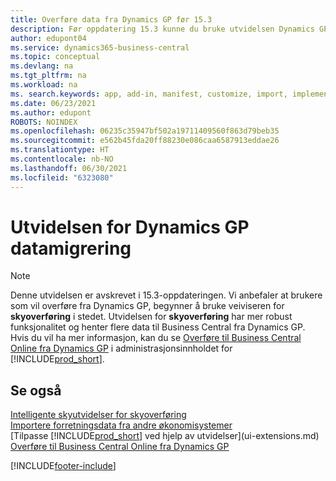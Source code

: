 ```yaml
---
title: Overføre data fra Dynamics GP før 15.3
description: Før oppdatering 15.3 kunne du bruke utvidelsen Dynamics GP-dataoverføring til å overføre kunder, leverandører med mer fra Dynamics GP til Business Central.
author: edupont04
ms.service: dynamics365-business-central
ms.topic: conceptual
ms.devlang: na
ms.tgt_pltfrm: na
ms.workload: na
ms. search.keywords: app, add-in, manifest, customize, import, implement
ms.date: 06/23/2021
ms.author: edupont
ROBOTS: NOINDEX
ms.openlocfilehash: 06235c35947bf502a19711409560f863d79beb35
ms.sourcegitcommit: e562b45fda20ff88230e086caa6587913eddae26
ms.translationtype: HT
ms.contentlocale: nb-NO
ms.lasthandoff: 06/30/2021
ms.locfileid: "6323080"
---
```

# <a name="the-dynamics-gp-data-migration-extension"></a>Utvidelsen for Dynamics GP datamigrering

> [!NOTE]
> Denne utvidelsen er avskrevet i 15.3-oppdateringen. Vi anbefaler at brukere som vil overføre fra Dynamics GP, begynner å bruke veiviseren for **skyoverføring** i stedet. Utvidelsen for **skyoverføring** har mer robust funksjonalitet og henter flere data til Business Central fra Dynamics GP. Hvis du vil ha mer informasjon, kan du se [Overføre til Business Central Online fra Dynamics GP](/dynamics365/business-central/dev-itpro/administration/migrate-dynamics-gp) i administrasjonsinnholdet for [!INCLUDE[prod_short](includes/prod_short.md)].

## <a name="see-also"></a>Se også

[Intelligente skyutvidelser for skyoverføring](ui-extensions-data-replication.md)  
[Importere forretningsdata fra andre økonomisystemer](across-import-data-configuration-packages.md)  
[Tilpasse [!INCLUDE[prod_short](includes/prod_short.md)] ved hjelp av utvidelser](ui-extensions.md)  
[Overføre til Business Central Online fra Dynamics GP](/dynamics365/business-central/dev-itpro/administration/migrate-dynamics-gp)  


[!INCLUDE[footer-include](includes/footer-banner.md)]